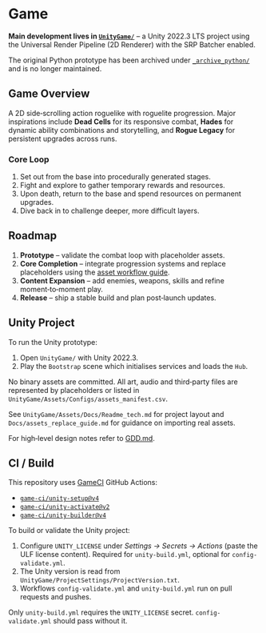 # Game

**Main development lives in [`UnityGame/`](UnityGame/)** – a Unity 2022.3 LTS project using the Universal Render Pipeline (2D Renderer) with the SRP Batcher enabled.

The original Python prototype has been archived under [`_archive_python/`](_archive_python/) and is no longer maintained.

## Game Overview

A 2D side‑scrolling action roguelike with roguelite progression.
Major inspirations include **Dead Cells** for its responsive combat,
**Hades** for dynamic ability combinations and storytelling, and
**Rogue Legacy** for persistent upgrades across runs.

### Core Loop
1. Set out from the base into procedurally generated stages.
2. Fight and explore to gather temporary rewards and resources.
3. Upon death, return to the base and spend resources on permanent upgrades.
4. Dive back in to challenge deeper, more difficult layers.

## Roadmap

1. **Prototype** – validate the combat loop with placeholder assets.
2. **Core Completion** – integrate progression systems and replace placeholders using the [asset workflow guide](Docs/assets_replace_guide.md).
3. **Content Expansion** – add enemies, weapons, skills and refine moment‑to‑moment play.
4. **Release** – ship a stable build and plan post‑launch updates.

## Unity Project

To run the Unity prototype:

1. Open `UnityGame/` with Unity 2022.3.
2. Play the `Bootstrap` scene which initialises services and loads the `Hub`.

No binary assets are committed. All art, audio and third‑party files are represented by placeholders or listed in `UnityGame/Assets/Configs/assets_manifest.csv`.

See `UnityGame/Assets/Docs/Readme_tech.md` for project layout and `Docs/assets_replace_guide.md` for guidance on importing real assets.

For high‑level design notes refer to [GDD.md](GDD.md).

## CI / Build

This repository uses [GameCI](https://game.ci/) GitHub Actions:

- [`game-ci/unity-setup@v4`](https://github.com/game-ci/unity-setup)
- [`game-ci/unity-activate@v2`](https://github.com/game-ci/unity-activate)
- [`game-ci/unity-builder@v4`](https://github.com/game-ci/unity-builder)

To build or validate the Unity project:

1. Configure `UNITY_LICENSE` under *Settings → Secrets → Actions* (paste the ULF license content). Required for `unity-build.yml`, optional for `config-validate.yml`.
2. The Unity version is read from `UnityGame/ProjectSettings/ProjectVersion.txt`.
3. Workflows `config-validate.yml` and `unity-build.yml` run on pull requests and pushes.

Only `unity-build.yml` requires the `UNITY_LICENSE` secret. `config-validate.yml` should pass without it.

